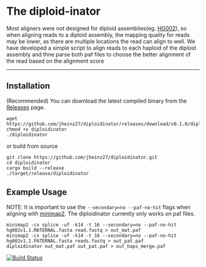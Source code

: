 # The diploid-inator

Most aligners were not designed for diploid assemblies(eg. [HG002](https://github.com/marbl/HG002)), so when aligning reads to a diploid assembly, the mapping quality for reads may be lower, as there are multiple locations the read can align to well. We have developed a simple script to align reads to each haploid of the diploid assembly and thne parse both paf files to choose the better alignment of the read based on the alignment score

---

## Installation

(Recommended) You can download the latest compiled binary from the [Releases](https://github.com/jheinz27/diploidinator/releases) page.
```
wget https://github.com/jheinz27/diploidinator/releases/download/v0.1.0/diploidinator
chmod +x diploidinator
./diploidinator
```

or build from source 
``` 
git clone https://github.com/jheinz27/diploidinator.git
cd diploidinator
cargo build --release
./target/release/diploidinator
```

## Example Usage
NOTE: It is important to use the `--secondary=no --paf-no-hit` flags when aligning with [minimap2](https://github.com/lh3/minimap2). The diploidinator currently only works on paf files. 
```
minimap2 -cx splice -uf -k14 -t 16 --secondary=no --paf-no-hit hg002v1.1.MATERNAL.fasta read.fastq > out_mat.paf
minimap2 -cx splice -uf -k14 -t 16 --secondary=no --paf-no-hit hg002v1.1.PATERNAL.fasta reads.fastq > out_pat.paf 
diploidinator out_mat.paf out_pat.paf > out_haps_merge.paf
```
[![Build Status](https://img.shields.io/badge/status-active-brightgreen)]()  
